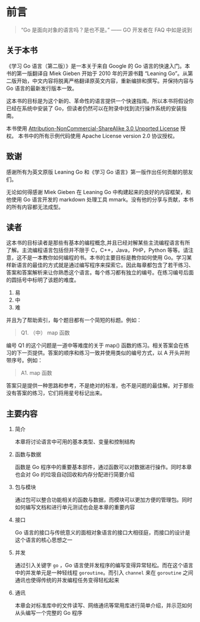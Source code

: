 # 前言

> “Go 是面向对象的语言吗？是也不是。” —— GO 开发者在 FAQ 中如是说到

## 关于本书

《学习 Go 语言（第二版）》是一本关于来自 Google 的 Go 语言的快速入门。本书的第一版翻译自 Miek Gieben 开始于 2010 年的开源书籍 “Leaning Go”。从第二版开始，中文内容将脱离严格翻译原英文内容，重新编排和撰写。并保持内容与 Go 语言的最新发行版本一致。

这本书的目标是为这个新的、革命性的语言提供一个快速指南。所以本书将假设你已经在系统中安装了 Go，但读者仍然可以在附录中找到流行操作系统的安装指南。

本书使用 [Attribution-NonCommercial-ShareAlike 3.0 Unported License](http://creativecommons.org/licenses/by-nc-sa/3.0/) 授权。
本书中的所有示例代码使用 Apache License version 2.0 协议授权。

## 致谢

感谢所有为英文原版 Leaning Go 和《学习 Go 语言》第一版作出任何贡献的朋友们。

无论如何得感谢 Miek Gieben 在 Leaning Go 中构建起来的良好的内容框架，和他使用 Go 语言开发的 markdown 处理工具 mmark。没有他的分享与贡献，本书的所有内容都无法成型。

## 读者

这本书的目标读者是那些有基本的编程概念,并且已经对解某些主流编程语言有所了解。主流编程语言包括但并不限于 C，C++，Java，PHP，Python 等等。请注意，这不是一本教你如何编程的书。本书的主要目标是教你如何使用 Go。学习某样新语言的最佳的方式就是通过编写程序来探索它。因此每章都包含了若干练习、答案和答案解析来让你熟悉这个语言。每个练习都有独立的编号。在练习编号后面的圆括号中标明了该题的难度。

1. 易
2. 中
3. 难

并且为了帮助索引，每个题目都有一个简短的标题。例如：

> Q1. （中） map 函数

编号 Q1 的这个问题是一道中等难度的关于 map\(\) 函数的练习。相关答案会在练习的下一页提供。答案的顺序和练习一致并使用类似的编号方式，以 A 开头并附带序号。例如：

> A1. map 函数

答案只是提供一种思路和参考，不是绝对的标准，也不是问题的最佳解。对于那些没有答案的练习，它们将用星号标记出来。

## 主要内容

1. 简介

   本章将讨论语言中可用的基本类型、变量和控制结构

2. 函数与数据

   函数是 Go 程序中的重要基本部件，通过函数可以对数据进行操作。同时本章也会对 Go 的垃圾自动回收和内存分配进行简要介绍

3. 包与模块

   通过包可以整合功能相关的函数与数据，而模块可以更加方便的管理包。同时如何编写文档和进行单元测试也会是本章的重要内容

4. 接口

   Go 语言的接口与传统意义的面相对象语言的接口大相径庭，而接口的设计是这个语言的核心思想之一

5. 并发

   通过引入关键字 `go` ，Go 语言使并发程序的编写变得异常轻松。而在这个语言中的并发单元是一种轻线程 `goroutine`。而引入 `channel` 来在 `goroutine` 之间通讯也使得传统的并发编程任务变得轻松起来

6. 通讯

   本章会对标准库中的文件读写、网络通讯等常用库进行简单介绍，并示范如何从头编写一个完整的 Go 程序
